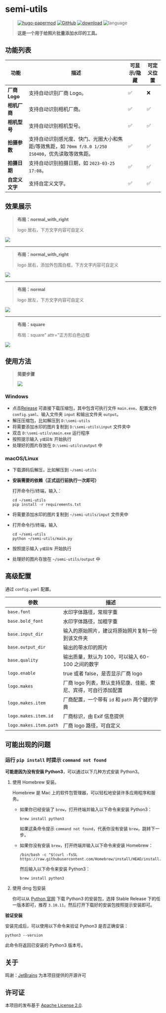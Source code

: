 # semi-utils

> [![hugo-papermod](https://img.shields.io/badge/Semi--Utils-@LeslieVan-red)](https://github.com/leslievan/semi-utils)
> [![GitHub](https://img.shields.io/github/license/leslievan/semi-utils)](https://github.com/leslievan/semi-utils/blob/master/LICENSE)
> [![download](https://img.shields.io/github/v/release/leslievan/semi-utils)](https://github.com/leslievan/semi-utils/releases)
> ![language](https://img.shields.io/github/languages/top/leslievan/semi-utils?color=orange)
>
> **这是一个用于给照片批量添加水印的工具。**

## 功能列表

| 功能          | 描述                                                              | 可显示/隐藏             | 可定义位置              |
|-------------|-----------------------------------------------------------------|--------------------|--------------------|
| **厂商 Logo** | 支持自动识别厂商 Logo。                                                  | :white_check_mark: | :x:                |
| **相机厂商**    | 支持自动识别相机厂商。                                                     | :white_check_mark: | :white_check_mark: |
| **相机型号**    | 支持自动识别相机型号。                                                     | :white_check_mark: | :white_check_mark: |
| **拍摄参数**    | 支持自动识别感光度、快门、光圈大小和焦距/等效焦距，如 `70mm f/8.0 1/250 IS0400`，优先读取等效焦距。 | :white_check_mark: | :white_check_mark: |
| **拍摄日期**    | 支持自动识别拍摄日期，如 `2023-03-25 17:08`。                                | :white_check_mark: | :white_check_mark: |
| **自定义文字**   | 支持自定义文字。                                                        | :white_check_mark: | :white_check_mark: |

## 效果展示

> **布局：normal_with_right**
>
> logo 居右，下方文字内容可自定义

![](images/1-right.jpg)

---

> **布局：normal_with_right**
>
> logo 居右，添加外包围白框，下方文字内容可自定义

![](images/1-right-margin.jpg)

---

> **布局：normal**
>
> logo 居左，下方文字内容可自定义

![](images/1-left.jpg)

---

> **布局：square**
>
> 布局：square" attr="正方形白色边框

![](images/1-square.jpg)

## 使用方法

> **简要步骤**
>
> ![](images/steps.png)

### Windows

- 点击[Release](https://github.com/leslievan/semi-utils/releases) 可直接下载压缩包，其中包含可执行文件 `main.exe`、配置文件 `config.yaml`、输入文件夹 `input` 和输出文件夹 `output`。
- 解压压缩包，比如解压到 `D:\semi-utils`
- 将需要添加水印的图片复制到 `D:\semi-utils\input` 文件夹中
- 双击 `D:\semi-utils\main.exe` 运行程序
- 按照提示输入 `y或回车` 开始执行
- 处理好的图片存放在 `D:\semi-utils\output` 中

### macOS/Linux

- 下载源码后解压，比如解压到 `~/semi-utils`

- **安装需要的依赖（正式运行前执行一次即可）**

   打开命令行/终端，输入：

   ```shell
   cd ~/semi-utils
   pip install -r requirements.txt
   ```

- 将需要添加水印的图片复制到 `~/semi-utils/input` 文件夹中

- 打开命令行/终端，输入

   ```shell
   cd ~/semi-utils
   python ~/semi-utils/main.py
   ```

- 按照提示输入 `y或回车` 开始执行

- 处理好的图片存放在 `~/semi-utils/output` 中

## 高级配置

通过 `config.yaml` 配置。

| 参数                     | 描述                                 |
|------------------------|------------------------------------|
| `base.font`            | 水印字体路径，常规字重                        |
| `base.bold_font`       | 水印字体路径，加粗字重                        |
| `base.input_dir`       | 输入的原始照片，建议将原始照片复制一份到该文件夹           |
| `base.output_dir`      | 输出的带水印的照片                          |
| `base.quality`         | 输出质量，默认为 100，可以输入 60-100 之间的数字     |
| `logo.enable`          | true 或者 false，是否显示厂商 logo          |
| `logo.makes`           | 厂商 logo 列表，默认支持尼康、佳能、索尼、宾得，可自行添加配置 |
| `logo.makes.item`      | 厂商配置，一个带有 `id` 和 `path` 两个键的字典     |
| `logo.makes.item.id`   | 厂商标识，由 Exif 信息提供                   |
| `logo.makes.item.path` | 厂商 logo 路径，可自定义                    |

## 可能出现的问题

### 运行 `pip install` 时提示 `command not found`

**可能是因为没有安装 Python3**，可以通过以下几种方式安装 Python3。

1. 使用 Homebrew 安装。

   Homebrew 是 Mac 上的软件包管理器，可以轻松地安装许多应用程序和服务。

   - 如果你已经安装了 `brew`，打开终端并输入以下命令来安装 Python3：

     ```shell
     brew install python3
     ```

     如果这条命令提示 `command not found`，代表你没有安装 `brew`，跳转下一步。

    - 如果你没有安装 `brew`，打开终端并输入以下命令来安装 Homebrew：

      ```shell
      /bin/bash -c "$(curl -fsSL https://raw.githubusercontent.com/Homebrew/install/HEAD/install.sh)"
      ```

      然后输入以下命令来安装 Python3：

      ```shell
      brew install python3
      ```

2. 使用 dmg 包安装

   你可以从 [Python 官网](https://www.python.org/downloads/macos/) 下载 Python3 的安装包，选择 Stable Release 下的任一版本即可，推荐 `3.10.11`，然后打开下载好的安装包按照提示安装即可。

**验证安装**

安装完成后，可以使用以下命令来验证 Python3 是否正确安装：

```shell
python3 --version
```

此命令将返回已安装的 Python3 版本号。

## 关于

鸣谢：[JetBrains](https://jb.gg/OpenSourceSupport) 为本项目提供的开源许可

## 许可证

本项目的发布基于 [Apache License 2.0](LICENSE).
